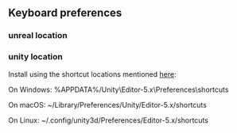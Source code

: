 ## Keyboard preferences
### unreal location 


### unity location 

Install using the shortcut locations mentioned [here](https://docs.unity3d.com/Manual/ShortcutsManager.html):


On Windows: %APPDATA%/Unity\Editor-5.x\Preferences\shortcuts

On macOS: ~/Library/Preferences/Unity/Editor-5.x/shortcuts

On Linux: ~/.config/unity3d/Preferences/Editor-5.x/shortcuts